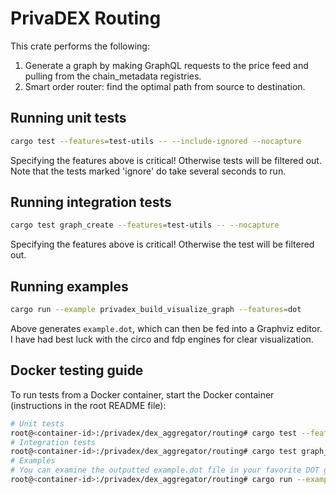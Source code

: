 # PrivaDEX Routing
This crate performs the following:
1. Generate a graph by making GraphQL requests to the price feed and pulling from the chain_metadata registries.
2. Smart order router: find the optimal path from source to destination.

## Running unit tests
```bash
cargo test --features=test-utils -- --include-ignored --nocapture
```
Specifying the features above is critical! Otherwise tests will be filtered out.
Note that the tests marked 'ignore' do take several seconds to run.

## Running integration tests
```bash
cargo test graph_create --features=test-utils -- --nocapture
```
Specifying the features above is critical! Otherwise the test will be filtered out.

## Running examples
```bash
cargo run --example privadex_build_visualize_graph --features=dot
```
Above generates `example.dot`, which can then be fed into a Graphviz editor.
I have had best luck with the circo and fdp engines for clear visualization.

## Docker testing guide
To run tests from a Docker container, start the Docker container (instructions in the root README file):
```bash
# Unit tests
root@<container-id>:/privadex/dex_aggregator/routing# cargo test --features=test-utils -- --include-ignored --nocapture
# Integration tests
root@<container-id>:/privadex/dex_aggregator/routing# cargo test graph_create --features=test-utils -- --nocapture
# Examples
# You can examine the outputted example.dot file in your favorite DOT graph visualizer
root@<container-id>:/privadex/dex_aggregator/routing# cargo run --example privadex_build_visualize_graph --features=dot
```
